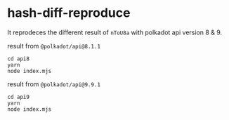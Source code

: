 # hash-diff-reproduce

It reprodeces the different result of `nToU8a` with polkadot api version 8 & 9.

result from `@polkadot/api@8.1.1`
```
cd api8
yarn
node index.mjs
```

result from `@polkadot/api@9.9.1`
```
cd api9
yarn
node index.mjs
```